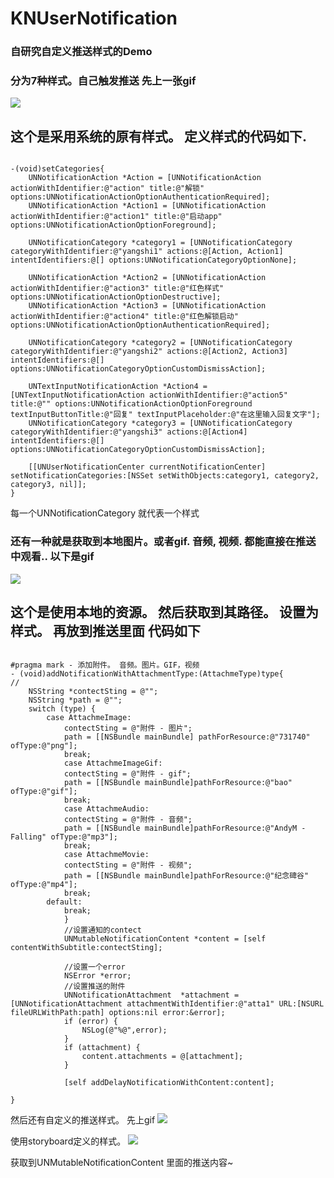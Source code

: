 # KNUserNotification
### 自研究自定义推送样式的Demo

### 分为7种样式。自己触发推送  先上一张gif 
![](https://github.com/krystalName/KNUserNotification/blob/master/SystemNotification.gif)


## 这个是采用系统的原有样式。 定义样式的代码如下. 

``` objc

-(void)setCategories{
    UNNotificationAction *Action = [UNNotificationAction actionWithIdentifier:@"action" title:@"解锁" options:UNNotificationActionOptionAuthenticationRequired];
    UNNotificationAction *Action1 = [UNNotificationAction actionWithIdentifier:@"action1" title:@"启动app" options:UNNotificationActionOptionForeground];
    
    UNNotificationCategory *category1 = [UNNotificationCategory categoryWithIdentifier:@"yangshi1" actions:@[Action, Action1] intentIdentifiers:@[] options:UNNotificationCategoryOptionNone];
    
    UNNotificationAction *Action2 = [UNNotificationAction actionWithIdentifier:@"action3" title:@"红色样式" options:UNNotificationActionOptionDestructive];
    UNNotificationAction *Action3 = [UNNotificationAction actionWithIdentifier:@"action4" title:@"红色解锁启动" options:UNNotificationActionOptionAuthenticationRequired];
    
    UNNotificationCategory *category2 = [UNNotificationCategory categoryWithIdentifier:@"yangshi2" actions:@[Action2, Action3] intentIdentifiers:@[] options:UNNotificationCategoryOptionCustomDismissAction];
    
    UNTextInputNotificationAction *Action4 = [UNTextInputNotificationAction actionWithIdentifier:@"action5" title:@"" options:UNNotificationActionOptionForeground textInputButtonTitle:@"回复" textInputPlaceholder:@"在这里输入回复文字"];
    UNNotificationCategory *category3 = [UNNotificationCategory categoryWithIdentifier:@"yangshi3" actions:@[Action4] intentIdentifiers:@[] options:UNNotificationCategoryOptionCustomDismissAction];
    
    [[UNUserNotificationCenter currentNotificationCenter] setNotificationCategories:[NSSet setWithObjects:category1, category2, category3, nil]];
}
```
每一个UNNotificationCategory 就代表一个样式

###  还有一种就是获取到本地图片。或者gif. 音频, 视频. 都能直接在推送中观看..  以下是gif 

![](https://github.com/krystalName/KNUserNotification/blob/master/UserNotification.gif)

## 这个是使用本地的资源。 然后获取到其路径。 设置为样式。 再放到推送里面 代码如下

```objc

#pragma mark - 添加附件。 音频。图片。GIF，视频
- (void)addNotificationWithAttachmentType:(AttachmeType)type{
//
    NSString *contectSting = @"";
    NSString *path = @"";
    switch (type) {
        case AttachmeImage:
            contectSting = @"附件 - 图片";
            path = [[NSBundle mainBundle] pathForResource:@"731740" ofType:@"png"];
            break;
            case AttachmeImageGif:
            contectSting = @"附件 - gif";
            path = [[NSBundle mainBundle]pathForResource:@"bao" ofType:@"gif"];
            break;
            case AttachmeAudio:
            contectSting = @"附件 - 音频";
            path = [[NSBundle mainBundle]pathForResource:@"AndyM - Falling" ofType:@"mp3"];
            break;
            case AttachmeMovie:
            contectSting = @"附件 - 视频";
            path = [[NSBundle mainBundle]pathForResource:@"纪念碑谷" ofType:@"mp4"];
            break;
        default:
            break;
            }
            //设置通知的contect
            UNMutableNotificationContent *content = [self contentWithSubtitle:contectSting];

            //设置一个error
            NSError *error;
            //设置推送的附件
            UNNotificationAttachment  *attachment = [UNNotificationAttachment attachmentWithIdentifier:@"atta1" URL:[NSURL fileURLWithPath:path] options:nil error:&error];
            if (error) {
                NSLog(@"%@",error);
            }
            if (attachment) {
                content.attachments = @[attachment];
            }

            [self addDelayNotificationWithContent:content];
    
}

```

然后还有自定义的推送样式。 先上gif
![](https://github.com/krystalName/KNUserNotification/blob/master/MyNotification.gif)

使用storyboard定义的样式。
![](https://github.com/krystalName/KNUserNotification/blob/master/myNotifitionstyle.png)

获取到UNMutableNotificationContent 里面的推送内容~

